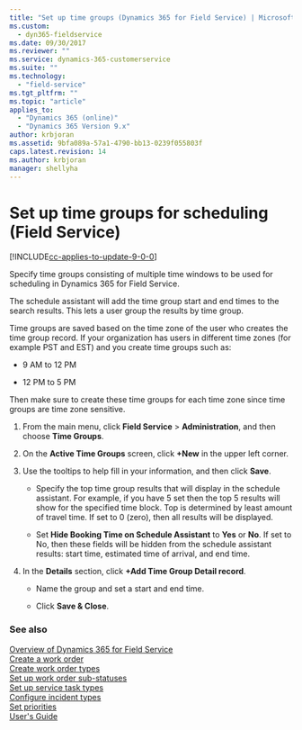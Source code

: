 ```yaml
---
title: "Set up time groups (Dynamics 365 for Field Service) | MicrosoftDocs"
ms.custom:
  - dyn365-fieldservice
ms.date: 09/30/2017
ms.reviewer: ""
ms.service: dynamics-365-customerservice
ms.suite: ""
ms.technology: 
  - "field-service"
ms.tgt_pltfrm: ""
ms.topic: "article"
applies_to: 
  - "Dynamics 365 (online)"
  - "Dynamics 365 Version 9.x"
author: krbjoran
ms.assetid: 9bfa089a-57a1-4790-bb13-0239f055803f
caps.latest.revision: 14
ms.author: krbjoran
manager: shellyha
---
```

# Set up time groups for scheduling (Field Service)

[!INCLUDE[cc-applies-to-update-9-0-0](../includes/cc_applies_to_update_9_0_0.md)]

Specify time groups consisting of multiple time windows to be used for scheduling in Dynamics 365 for Field Service.  
  
 The schedule assistant will add the time group start and end times to the search results. This lets a user group the results by time group.  
  
 Time groups are saved based on the time zone of the user who creates the time group record. If your organization has users in different time zones (for example PST and EST) and you create time groups such as:  
  
-   9 AM to 12 PM  
  
-   12 PM to 5 PM  
  
Then make sure to create these time groups for each time zone since time groups are time zone sensitive.  
  
1.  From the main menu, click **Field Service** > **Administration**, and then choose **Time Groups**.  
  
2.  On the **Active Time Groups** screen, click **+New** in the upper left corner.  
  
3.  Use the tooltips to help fill in your information, and then click **Save**.  
  
    -   Specify the top time group results that will display in the schedule assistant. For example, if you have 5 set then the top 5 results will show for the specified time block. Top is determined by least amount of travel time. If set to 0 (zero), then all results will be displayed.  
  
    -   Set **Hide Booking Time on Schedule Assistant** to **Yes** or **No**. If set to No, then these fields will be hidden from the schedule assistant results: start time, estimated time of arrival, and end time.  
  
4.  In the **Details** section, click **+Add Time Group Detail record**.  
  
    -   Name the group and set a start and end time.  
  
    -   Click **Save & Close**.  
  
### See also  
  
 [Overview of Dynamics 365 for Field Service](../field-service/overview.md)   
 [Create a work order](../field-service/create-work-order.md)   
 [Create work order types](../field-service/create-work-order-types.md)   
 [Set up work order sub-statuses](../field-service/set-up-work-order-sub-statuses.md)   
 [Set up service task types](../field-service/set-up-service-task-types.md)   
 [Configure incident types](../field-service/configure-incident-types.md)   
 [Set priorities](../field-service/set-priorities.md)<br>
 [User's Guide](../field-service/user-guide.md)  
